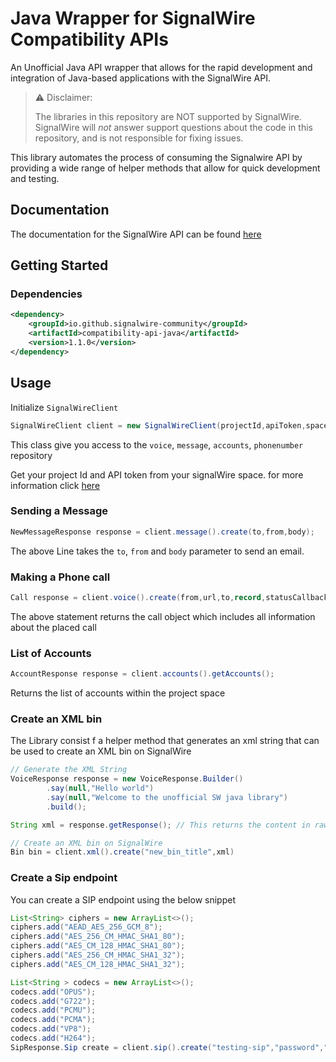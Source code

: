 # Java Wrapper for SignalWire Compatibility APIs

An Unofficial Java API wrapper that allows for the rapid development and integration of Java-based applications with the SignalWire
API.

> ⚠️ Disclaimer:
>
> The libraries in this repository are NOT supported by SignalWire. SignalWire will _not_ answer support questions about the code in this repository, and is not responsible for fixing issues.

This library automates the process of consuming the Signalwire API by providing a wide range of helper methods that
allow for quick development and testing.

## Documentation

The documentation for the SignalWire API can be
found [here](https://developer.signalwire.com/compatibility-api/reference/overview)

## Getting Started

### Dependencies

```xml
<dependency>
    <groupId>io.github.signalwire-community</groupId>
    <artifactId>compatibility-api-java</artifactId>
    <version>1.1.0</version>
</dependency>
```
## Usage

Initialize `SignalWireClient`

```java
SignalWireClient client = new SignalWireClient(projectId,apiToken,spaceName);
```

This class give you access to the `voice`, `message`, `accounts`, `phonenumber` repository

Get your project Id and API token from your signalWire space. for more information
click [here](https://developer.signalwire.com/apis/docs/navigating-your-space)

### Sending a Message

```java
NewMessageResponse response = client.message().create(to,from,body);
```

The above Line takes the `to`, `from` and `body` parameter to send an email.

### Making a Phone call

```java
Call response = client.voice().create(from,url,to,record,statusCallback);
```

The above statement returns the call object which includes all information about the placed call

### List of Accounts

```java
AccountResponse response = client.accounts().getAccounts();
```

Returns the list of accounts within the project space

### Create an XML bin

The Library consist f a helper method that generates an xml string that can be used to create an XML bin on SignalWire

```java
// Generate the XML String    
VoiceResponse response = new VoiceResponse.Builder()
        .say(null,"Hello world")
        .say(null,"Welcome to the unofficial SW java library")
        .build();

String xml = response.getResponse(); // This returns the content in raw xml file

// Create an XML bin on SignalWire
Bin bin = client.xml().create("new_bin_title",xml)
```

### Create a Sip endpoint
You can create a SIP endpoint using the below snippet

```java
List<String> ciphers = new ArrayList<>();
ciphers.add("AEAD_AES_256_GCM_8");
ciphers.add("AES_256_CM_HMAC_SHA1_80");
ciphers.add("AES_CM_128_HMAC_SHA1_80");
ciphers.add("AES_256_CM_HMAC_SHA1_32");
ciphers.add("AES_CM_128_HMAC_SHA1_32");

List<String > codecs = new ArrayList<>();
codecs.add("OPUS");
codecs.add("G722");
codecs.add("PCMU");
codecs.add("PCMA");
codecs.add("VP8");
codecs.add("H264");
SipResponse.Sip create = client.sip().create("testing-sip","password","testing", "+1444433344",ciphers, codecs,"required")
```